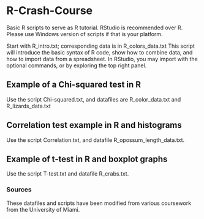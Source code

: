 # R-Crash-Course

Basic R scripts to serve as R tutorial. RStudio is recommended over R. Please use Windows version of scripts if that is your platform. 

Start with R_intro.txt; corresponding data is in R_colors_data.txt This script will introduce the basic syntax of R code, show how to combine data, and how to import data from a spreadsheet. In RStudio, you may import with the optional commands, or by exploring the top right panel. 

## Example of a Chi-squared test in R

Use the script Chi-squared.txt, and datafiles are R_color_data.txt and R_lizards_data.txt 

## Correlation test example in R and histograms

Use the script Correlation.txt, and datafile R_opossum_length_data.txt. 

## Example of t-test in R and boxplot graphs

Use the script T-test.txt and datafile R_crabs.txt. 





### Sources
These datafiles and scripts have been modified from various coursework from the University of Miami. 
